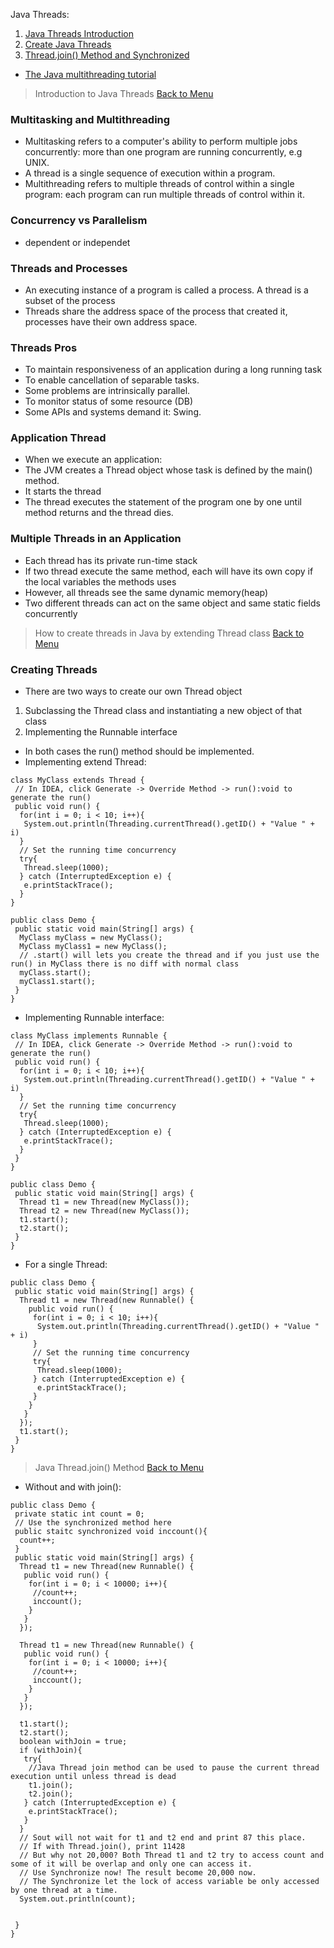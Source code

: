 <a name="menu"></a>
Java Threads:
1. [Java Threads Introduction](#introduction)
2. [Create Java Threads](#create)
3. [Thread.join() Method and Synchronized](#join)

* [The Java multithreading tutorial](https://www.tutorialspoint.com/java/java_multithreading.htm)

<a name="introduction"></a>
> Introduction to Java Threads
[Back to Menu](#menu)
### Multitasking and Multithreading
* Multitasking refers to a computer's ability to perform multiple jobs concurrently: more than one program are running concurrently, e.g UNIX.
* A thread is a single sequence of execution within a program.
* Multithreading refers to multiple threads of control within a single program: each program can run multiple threads of control within it.

### Concurrency vs Parallelism
* dependent or independet

### Threads and Processes
* An executing instance of a program is called a process. A thread is a subset of the process
* Threads share the address space of the process that created it, processes have their own address space.

### Threads Pros
* To maintain responsiveness of an application during a long running task
* To enable cancellation of separable tasks.
* Some problems are intrinsically parallel.
* To monitor status of some resource (DB)
* Some APIs and systems demand it: Swing.

### Application Thread
* When we execute an application:
 * The JVM creates a Thread object whose task is defined by the main() method.
 * It starts the thread
 * The thread executes the statement of the program one by one until method returns and the thread dies.

### Multiple Threads in an Application
* Each thread has its private run-time stack
* If two thread execute the same method, each will have its own copy if the local variables the methods uses
* However, all threads see the same dynamic memory(heap)
* Two different threads can act on the same object and same static fields concurrently



<a name="create"></a>
> How to create threads in Java by extending Thread class
[Back to Menu](#menu)

### Creating Threads
* There are two ways to create our own Thread object
 1. Subclassing the Thread class and instantiating a new object of that class
 2. Implementing the Runnable interface
* In both cases the run() method should be implemented.
* Implementing extend Thread:
```
class MyClass extends Thread {
 // In IDEA, click Generate -> Override Method -> run():void to generate the run()
 public void run() {
  for(int i = 0; i < 10; i++){
   System.out.println(Threading.currentThread().getID() + "Value " + i)
  }
  // Set the running time concurrency
  try{
   Thread.sleep(1000);
  } catch (InterruptedException e) {
   e.printStackTrace();
  }
}

public class Demo {
 public static void main(String[] args) {
  MyClass myClass = new MyClass();
  MyClass myClass1 = new MyClass();
  // .start() will lets you create the thread and if you just use the run() in MyClass there is no diff with normal class
  myClass.start();
  myClass1.start();
 }
}
```
* Implementing Runnable interface:
```
class MyClass implements Runnable {
 // In IDEA, click Generate -> Override Method -> run():void to generate the run()
 public void run() {
  for(int i = 0; i < 10; i++){
   System.out.println(Threading.currentThread().getID() + "Value " + i)
  }
  // Set the running time concurrency
  try{
   Thread.sleep(1000);
  } catch (InterruptedException e) {
   e.printStackTrace();
  }
 }
}

public class Demo {
 public static void main(String[] args) {
  Thread t1 = new Thread(new MyClass());
  Thread t2 = new Thread(new MyClass());
  t1.start();
  t2.start();
 }
}
```
* For a single Thread:
```
public class Demo {
 public static void main(String[] args) {
  Thread t1 = new Thread(new Runnable() {
    public void run() {
     for(int i = 0; i < 10; i++){
      System.out.println(Threading.currentThread().getID() + "Value " + i)
     }
     // Set the running time concurrency
     try{
      Thread.sleep(1000);
     } catch (InterruptedException e) {
      e.printStackTrace();
     }
    }
   }
  });
  t1.start();
 }
}
```
<a name="join"></a>
> Java Thread.join() Method
[Back to Menu](#menu)

* Without and with join():
```
public class Demo {
 private static int count = 0;
 // Use the synchronized method here
 public staitc synchronized void inccount(){
  count++;
 }
 public static void main(String[] args) {
  Thread t1 = new Thread(new Runnable() {
   public void run() {
    for(int i = 0; i < 10000; i++){
     //count++;
     inccount();
    }
   }  
  });
 
  Thread t1 = new Thread(new Runnable() {
   public void run() {
    for(int i = 0; i < 10000; i++){
     //count++;
     inccount();
    }
   }
  });
 
  t1.start();
  t2.start();
  boolean withJoin = true;
  if (withJoin){
   try{
    //Java Thread join method can be used to pause the current thread execution until unless thread is dead
    t1.join();
    t2.join();
   } catch (InterruptedException e) {
    e.printStackTrace();
   }
  }
  // Sout will not wait for t1 and t2 end and print 87 this place.
  // If with Thread.join(), print 11428
  // But why not 20,000? Both Thread t1 and t2 try to access count and some of it will be overlap and only one can access it.
  // Use Synchronize now! The result become 20,000 now.
  // The Synchronize let the lock of access variable be only accessed by one thread at a time.
  System.out.println(count);
  

 }
}
```
